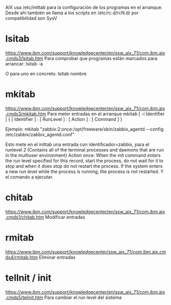 AIX usa /etc/inittab para la configuración de los programas en el arranque.
Desde ahí también se llama a los scripts en /etc/rc.d/rcN.d/ por compatibilidad son SysV


# lsitab
https://www.ibm.com/support/knowledgecenter/en/ssw_aix_71/com.ibm.aix.cmds3/lsitab.htm
Para comprobar que programas están marcados para arrancar:
lsitab -a

O para uno en concreto:
lsitab nombre


# mkitab
https://www.ibm.com/support/knowledgecenter/en/ssw_aix_71/com.ibm.aix.cmds3/mkitab.htm
Para meter entradas en el arranque
mkitab [ -i Identifier ] { [ Identifier ] : [ RunLevel ] : [ Action ] : [ Command ] }

Ejemplo:
mkitab "zabbix:2:once:/opt/freeware/sbin/zabbix_agentd --config /etc/zabbix/zabbix_agentd.conf"

Esto mete en el inittab una entrada con identificador=zabbix, para el runlevel 2 (Contains all of the terminal processes and daemons that are run in the multiuser environment)
Action once: When the init command enters the run level specified for this record, start the process, do not wait for it to stop and when it does stop do not restart the process. If the system enters a new run level while the process is running, the process is not restarted.
Y el comando a ejecutar.


# chitab
https://www.ibm.com/support/knowledgecenter/en/ssw_aix_71/com.ibm.aix.cmds1/chitab.htm
Modificar entradas


# rmitab
https://www.ibm.com/support/knowledgecenter/ssw_aix_71/com.ibm.aix.cmds4/rmitab.htm
Eliminar entradas


# tellnit / init
https://www.ibm.com/support/knowledgecenter/en/ssw_aix_71/com.ibm.aix.cmds5/telinit.htm
Para cambiar el run level del sistema


